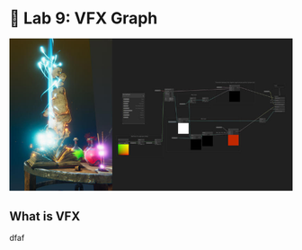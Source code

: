 # 🌝 Lab 9: VFX Graph

![Image title](../Labs/VFX%20Graph%20Shader%20Graph.jpg)

## What is VFX 
dfaf
